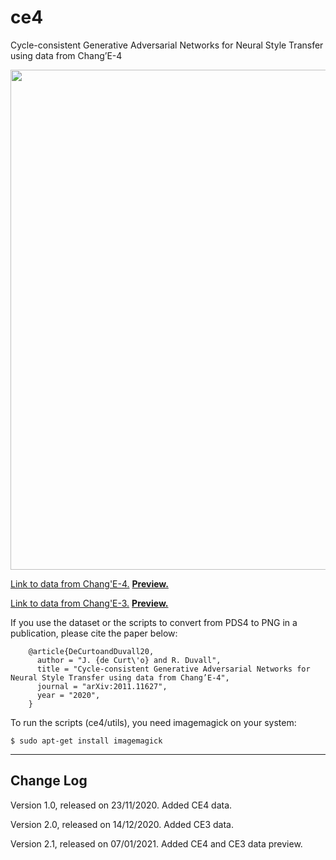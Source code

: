 # ce4
Cycle-consistent Generative Adversarial Networks for Neural Style Transfer using data from Chang’E-4

<p align="center">
<img src="ce4_01.png" width="800">
</p>

<a href="https://drive.google.com/file/d/1Suv9GIVHGNREztCkXHF41uUZ1fCc5HkX/view?usp=sharing">Link to data from Chang'E-4.</a>
<a href="https://drive.google.com/drive/folders/1WkMc-dvoxGjspN5uanQGK5rgk4rjRjr-?usp=sharing"><strong>Preview.</strong></a>

<a href="https://drive.google.com/file/d/1AFI9zE5OA-0i72NcWhSnMpD_0_hRJFd9/view?usp=sharing">Link to data from Chang'E-3.</a>
<a href="https://drive.google.com/drive/folders/1lPiYOpe5fRe-kqRL8dq5No9n8suC8xuk?usp=sharing"><strong>Preview.</strong></a>

If you use the dataset or the scripts to convert from PDS4 to PNG in a publication, please cite the paper below:

        @article{DeCurtoandDuvall20,
          author = "J. {de Curt\'o} and R. Duvall",
          title = "Cycle-consistent Generative Adversarial Networks for Neural Style Transfer using data from Chang’E-4",
          journal = "arXiv:2011.11627",
          year = "2020",
        }

To run the scripts (ce4/utils), you need imagemagick on your system:

	$ sudo apt-get install imagemagick
	
--------------------------------------------------------
Change Log
--------------------------------------------------------

Version 1.0, released on 23/11/2020. Added CE4 data.

Version 2.0, released on 14/12/2020. Added CE3 data.

Version 2.1, released on 07/01/2021. Added CE4 and CE3 data preview.

